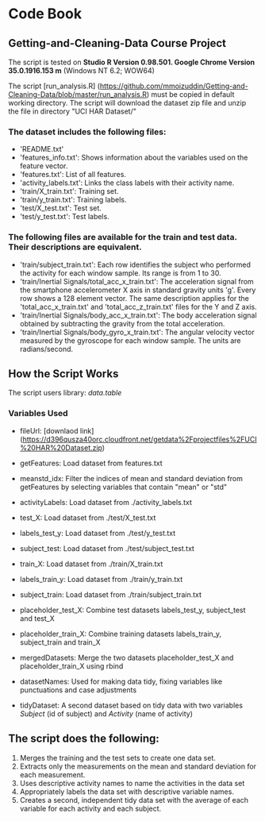 # Code Book
## Getting-and-Cleaning-Data Course Project

The script is tested on **Studio R Version 0.98.501. Google Chrome Version 35.0.1916.153 m**  (Windows NT 6.2; WOW64) 

The script [run_analysis.R] (https://github.com/mmoizuddin/Getting-and-Cleaning-Data/blob/master/run_analysis.R) must be copied in default working directory. 
The script will download the dataset zip file and unzip the file in directory "UCI HAR Dataset/"

### The dataset includes the following files:

- 'README.txt'
- 'features_info.txt': Shows information about the variables used on the feature vector.
- 'features.txt': List of all features.
- 'activity_labels.txt': Links the class labels with their activity name.
- 'train/X_train.txt': Training set.
- 'train/y_train.txt': Training labels.
- 'test/X_test.txt': Test set.
- 'test/y_test.txt': Test labels.

### The following files are available for the train and test data. Their descriptions are equivalent. 

- 'train/subject_train.txt': Each row identifies the subject who performed the activity for each window sample. Its range is from 1 to 30. 
- 'train/Inertial Signals/total_acc_x_train.txt': The acceleration signal from the smartphone accelerometer X axis in standard gravity units 'g'. Every row shows a 128 element vector. The same description applies for the 'total_acc_x_train.txt' and 'total_acc_z_train.txt' files for the Y and Z axis. 
- 'train/Inertial Signals/body_acc_x_train.txt': The body acceleration signal obtained by subtracting the gravity from the total acceleration. 
- 'train/Inertial Signals/body_gyro_x_train.txt': The angular velocity vector measured by the gyroscope for each window sample. The units are radians/second. 

## How the Script Works
The script users library: *data.table*

### Variables Used
  * fileUrl:        [downlaod link] (https://d396qusza40orc.cloudfront.net/getdata%2Fprojectfiles%2FUCI%20HAR%20Dataset.zip) 
  
  * getFeatures:         Load dataset from features.txt
  * meanstd_idx:         Filter the indices of mean and standard deviation from getFeatures by selecting variables that contain "mean" or "std"    
  * activityLabels:      Load dataset from ./activity_labels.txt
  * test_X:              Load dataset from ./test/X_test.txt    
  * labels_test_y:       Load dataset from ./test/y_test.txt
  * subject_test:        Load dataset from ./test/subject_test.txt
  * train_X:             Load dataset from ./train/X_train.txt     
  * labels_train_y:      Load dataset from ./train/y_train.txt 
  * subject_train:       Load dataset from ./train/subject_train.txt
  * placeholder_test_X:  Combine test datasets labels_test_y, subject_test and test_X
  * placeholder_train_X: Combine training datasets labels_train_y, subject_train and train_X
  * mergedDatasets:      Merge the two datasets placeholder_test_X and placeholder_train_X using rbind
  * datasetNames:        Used for making data tidy, fixing variables like punctuations and case adjustments 
  * tidyDataset:         A second dataset based on tidy data with two variables *Subject* (id of subject) and *Activity* (name of activity)
  
## The script does the following: 
1. Merges the training and the test sets to create one data set.
2. Extracts only the measurements on the mean and standard deviation for each measurement. 
3. Uses descriptive activity names to name the activities in the data set
4. Appropriately labels the data set with descriptive variable names. 
5. Creates a second, independent tidy data set with the average of each variable for each activity and each subject.
